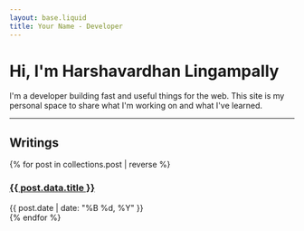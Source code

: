 ```yaml
---
layout: base.liquid
title: Your Name - Developer
---
```


# Hi, I'm Harshavardhan Lingampally

I'm a developer building fast and useful things for the web. This site is my personal space to share what I'm working on and what I've learned.

---

## Writings

{% for post in collections.post | reverse %}
<article>
    <h3><a href="{{ post.url }}">{{ post.data.title }}</a></h3>
    <time>{{ post.date | date: "%B %d, %Y" }}</time>
</article>
{% endfor %}